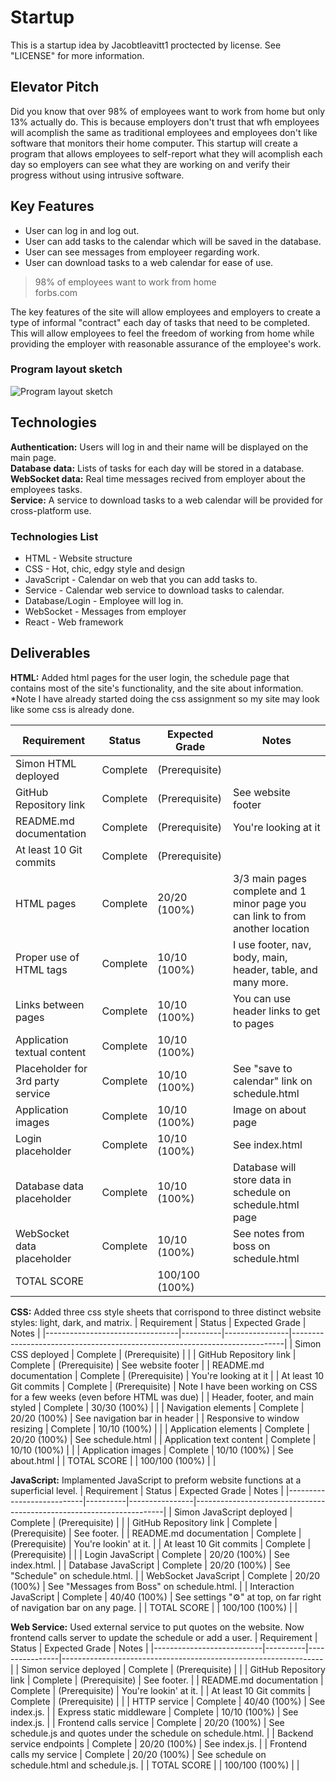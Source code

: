 # Startup
This is a startup idea by Jacobtleavitt1 proctected by license. See "LICENSE" for more information.

## Elevator Pitch
Did you know that over 98% of employees want to work from home but only 13% actually do. This is because employers don't trust that wfh employees will acomplish the same as traditional employees and employees don't like software that monitors their home computer. This startup will create a program that allows employees to self-report what they will acomplish each day so employers can see what they are working on and verify their progress without using intrusive software.

## Key Features
- User can log in and log out.
- User can add tasks to the calendar which will be saved in the database.
- User can see messages from employeer regarding work.
- User can download tasks to a web calendar for ease of use.

> 98% of employees want to work from home  
> forbs.com

The key features of the site will allow employees and employers to create a type of informal "contract" each day of tasks that need to be completed. This will allow employees to feel the freedom of working from home while providing the employer with reasonable assurance of the employee's work.

### Program layout sketch
![Program layout sketch](https://github.com/Jacobtleavitt1/startup/assets/112529618/0faf5847-1cd4-42bb-8506-bcd1794f1bd9)

## Technologies
**Authentication:** Users will log in and their name will be displayed on the main page.  
**Database data:** Lists of tasks for each day will be stored in a database.  
**WebSocket data:** Real time messages recived from employer about the employees tasks.  
**Service:** A service to download tasks to a web calendar will be provided for cross-platform use.  

### Technologies List
- HTML - Website structure
- CSS - Hot, chic, edgy style and design
- JavaScript - Calendar on web that you can add tasks to.
- Service - Calendar web service to download tasks to calendar.
- Database/Login - Employee will log in.
- WebSocket - Messages from employer
- React - Web framework

## Deliverables
**HTML:** Added html pages for the user login, the schedule page that contains most of the site's 
functionality, and the site about information. *Note I have already started doing the css assignment so my site may 
look like some css is already done.

| Requirement                       | Status   | Expected Grade | Notes                                                                          |
|-----------------------------------|----------|----------------|--------------------------------------------------------------------------------|
| Simon HTML deployed               | Complete | (Prerequisite) |                                                                                |
| GitHub Repository link            | Complete | (Prerequisite) | See website footer                                                             |
| README.md documentation           | Complete | (Prerequisite) | You're looking at it                                                           |
| At least 10 Git commits           | Complete | (Prerequisite) |                                                                                |
| HTML pages                        | Complete | 20/20 (100%)   | 3/3 main pages complete and 1 minor page you can link to from another location |
| Proper use of HTML tags           | Complete | 10/10 (100%)   | I use footer, nav, body, main, header, table, and many more.       |
| Links between pages               | Complete | 10/10 (100%)   | You can use header links to get to pages                                       |
| Application textual content       | Complete | 10/10 (100%)   |                                                                                |
| Placeholder for 3rd party service | Complete | 10/10 (100%)   | See "save to calendar" link on schedule.html                                   |
| Application images                | Complete | 10/10 (100%)   | Image on about page                                                            |
| Login placeholder                 | Complete | 10/10 (100%)   | See index.html                                                                 |
| Database data placeholder         | Complete | 10/10 (100%)   | Database will store data in schedule on schedule.html page                     |
| WebSocket data placeholder        | Complete | 10/10 (100%)   | See notes from boss on schedule.html                                           |
| TOTAL SCORE                       |          | 100/100 (100%) |                                                                                |

**CSS:** Added three css style sheets that corrispond to three distinct website styles: light, dark, and matrix.
| Requirement                     | Status   | Expected Grade | Notes                                                                      |
|---------------------------------|----------|----------------|----------------------------------------------------------------------------|
| Simon CSS deployed              | Complete | (Prerequisite) |                                                                            |
| GitHub Repository link          | Complete | (Prerequisite) | See website footer                                                         |
| README.md documentation         | Complete | (Prerequisite) | You're looking at it                                                       |
| At least 10 Git commits         | Complete | (Prerequisite) | Note I have been working on CSS for a few weeks (even before HTML was due) |
| Header, footer, and main styled | Complete | 30/30 (100%)   |                                                                            |
| Navigation elements             | Complete | 20/20 (100%)   | See navigation bar in header                                               |
| Responsive to window resizing   | Complete | 10/10 (100%)   |                                                                            |
| Application elements            | Complete | 20/20 (100%)   | See schedule.html                                                          |
| Application text content        | Complete | 10/10 (100%)   |                                                                            |
| Application images              | Complete | 10/10 (100%)   | See about.html                                                             |
| TOTAL SCORE                     |          | 100/100 (100%) |                                                                            |

**JavaScript:** Implamented JavaScript to preform website functions at a superficial level.
| Requirement               | Status   | Expected Grade | Notes                                                                |
|---------------------------|----------|----------------|----------------------------------------------------------------------|
| Simon JavaScript deployed | Complete | (Prerequisite) |                                                                      |
| GitHub Repository link    | Complete | (Prerequisite) | See footer.                                                          |
| README.md documentation   | Complete | (Prerequisite) | You're lookin' at it.                                                |
| At least 10 Git commits   | Complete | (Prerequisite) |                                                                      |
| Login JavaScript          | Complete | 20/20 (100%)   | See index.html.                                                      |
| Database JavaScript       | Complete | 20/20 (100%)   | See "Schedule" on schedule.html.                                     |
| WebSocket JavaScript      | Complete | 20/20 (100%)   | See "Messages from Boss" on schedule.html.                           |
| Interaction JavaScript    | Complete | 40/40 (100%)   | See settings "⚙" at top, on far right of navigation bar on any page. |
| TOTAL SCORE               |          | 100/100 (100%) |                                                                      |

**Web Service:** Used external service to put quotes on the website. Now frontend calls server to update the schedule or add a user.
| Requirement               | Status   | Expected Grade | Notes                                                           |
|---------------------------|----------|----------------|-----------------------------------------------------------------|
| Simon service deployed    | Complete | (Prerequisite) |                                                                 |
| GitHub Repository link    | Complete | (Prerequisite) | See footer.                                                     |
| README.md documentation   | Complete | (Prerequisite) | You're lookin' at it.                                           |
| At least 10 Git commits   | Complete | (Prerequisite) |                                                                 |
| HTTP service              | Complete | 40/40 (100%)   | See index.js.                                                   |
| Express static middleware | Complete | 10/10 (100%)   | See index.js.                                                   |
| Frontend calls service    | Complete | 20/20 (100%)   | See schedule.js and quotes under the schedule on schedule.html. |
| Backend service endpoints | Complete | 20/20 (100%)   | See index.js.                                                   |
| Frontend calls my service | Complete | 20/20 (100%)   | See schedule on schedule.html and schedule.js.                  |
| TOTAL SCORE               |          | 100/100 (100%) |                                                                 |